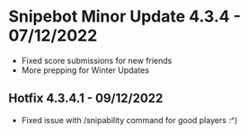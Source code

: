 # Snipebot Minor Update 4.3.4 - 07/12/2022

- Fixed score submissions for new friends
- More prepping for Winter Updates

## Hotfix 4.3.4.1 - 09/12/2022

- Fixed issue with /snipability command for good players :^)